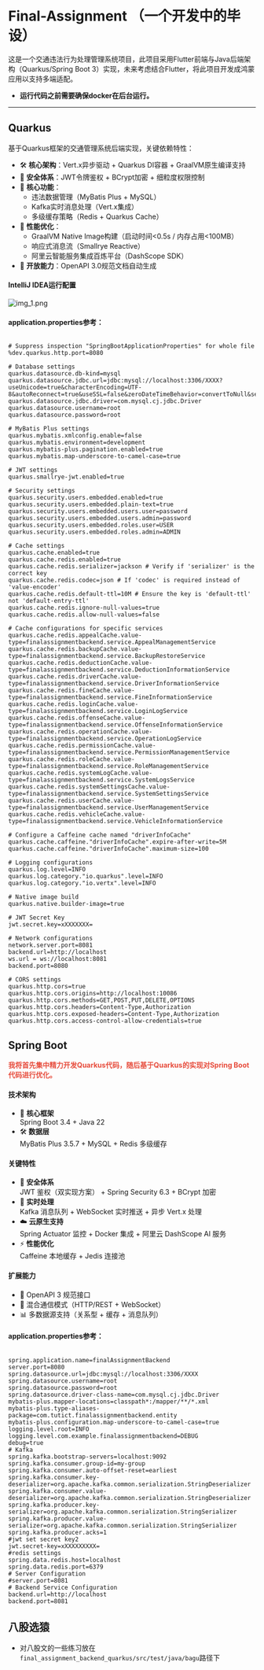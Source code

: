 # Final-Assignment （一个开发中的毕设）

这是一个交通违法行为处理管理系统项目，此项目采用Flutter前端与Java后端架构（Quarkus/Spring Boot
3）实现，未来考虑结合Flutter，将此项目开发成鸿蒙应用以支持多端适配。

- **运行代码之前需要确保docker在后台运行。**

*********************************************

## Quarkus

基于Quarkus框架的交通管理系统后端实现，关键依赖特性：

- 🛠 **核心架构**：Vert.x异步驱动 + Quarkus DI容器 + GraalVM原生编译支持
- 🔐 **安全体系**：JWT令牌鉴权 + BCrypt加密 + 细粒度权限控制
- 🚀 **核心功能**：
    - 违法数据管理（MyBatis Plus + MySQL）
    - Kafka实时消息处理（Vert.x集成）
    - 多级缓存策略（Redis + Quarkus Cache）
- 🔧 **性能优化**：
    - GraalVM Native Image构建（启动时间<0.5s / 内存占用<100MB）
    - 响应式消息流（Smallrye Reactive）
    - 阿里云智能服务集成百炼平台（DashScope SDK）
- 📘 **开放能力**：OpenAPI 3.0规范文档自动生成

#### IntelliJ IDEA运行配置

![img_1.png](./img_1.png)

#### application.properties参考：

``` properties

# Suppress inspection "SpringBootApplicationProperties" for whole file  
%dev.quarkus.http.port=8080  
  
# Database settings  
quarkus.datasource.db-kind=mysql  
quarkus.datasource.jdbc.url=jdbc:mysql://localhost:3306/XXXX?useUnicode=true&characterEncoding=UTF-8&autoReconnect=true&useSSL=false&zeroDateTimeBehavior=convertToNull&serverTimezone=Asia/Shanghai  
quarkus.datasource.jdbc.driver=com.mysql.cj.jdbc.Driver  
quarkus.datasource.username=root  
quarkus.datasource.password=root  
  
# MyBatis Plus settings  
quarkus.mybatis.xmlconfig.enable=false  
quarkus.mybatis.environment=development  
quarkus.mybatis-plus.pagination.enabled=true  
quarkus.mybatis.map-underscore-to-camel-case=true  
  
# JWT settings  
quarkus.smallrye-jwt.enabled=true  
  
# Security settings  
quarkus.security.users.embedded.enabled=true  
quarkus.security.users.embedded.plain-text=true  
quarkus.security.users.embedded.users.user=password  
quarkus.security.users.embedded.users.admin=password  
quarkus.security.users.embedded.roles.user=USER  
quarkus.security.users.embedded.roles.admin=ADMIN  
  
# Cache settings  
quarkus.cache.enabled=true  
quarkus.cache.redis.enabled=true  
quarkus.cache.redis.serializer=jackson # Verify if 'serializer' is the correct key  
quarkus.cache.redis.codec=json # If 'codec' is required instead of 'value-encoder'  
quarkus.cache.redis.default-ttl=10M # Ensure the key is 'default-ttl' not 'default-entry-ttl'  
quarkus.cache.redis.ignore-null-values=true  
quarkus.cache.redis.allow-null-values=false  
  
# Cache configurations for specific services  
quarkus.cache.redis.appealCache.value-type=finalassignmentbackend.service.AppealManagementService  
quarkus.cache.redis.backupCache.value-type=finalassignmentbackend.service.BackupRestoreService  
quarkus.cache.redis.deductionCache.value-type=finalassignmentbackend.service.DeductionInformationService  
quarkus.cache.redis.driverCache.value-type=finalassignmentbackend.service.DriverInformationService  
quarkus.cache.redis.fineCache.value-type=finalassignmentbackend.service.FineInformationService  
quarkus.cache.redis.loginCache.value-type=finalassignmentbackend.service.LoginLogService  
quarkus.cache.redis.offenseCache.value-type=finalassignmentbackend.service.OffenseInformationService  
quarkus.cache.redis.operationCache.value-type=finalassignmentbackend.service.OperationLogService  
quarkus.cache.redis.permissionCache.value-type=finalassignmentbackend.service.PermissionManagementService  
quarkus.cache.redis.roleCache.value-type=finalassignmentbackend.service.RoleManagementService  
quarkus.cache.redis.systemLogCache.value-type=finalassignmentbackend.service.SystemLogsService  
quarkus.cache.redis.systemSettingsCache.value-type=finalassignmentbackend.service.SystemSettingsService  
quarkus.cache.redis.userCache.value-type=finalassignmentbackend.service.UserManagementService  
quarkus.cache.redis.vehicleCache.value-type=finalassignmentbackend.service.VehicleInformationService  
  
# Configure a Caffeine cache named "driverInfoCache"  
quarkus.cache.caffeine."driverInfoCache".expire-after-write=5M  
quarkus.cache.caffeine."driverInfoCache".maximum-size=100  
  
# Logging configurations  
quarkus.log.level=INFO  
quarkus.log.category."io.quarkus".level=INFO  
quarkus.log.category."io.vertx".level=INFO  
  
# Native image build  
quarkus.native.builder-image=true  
  
# JWT Secret Key  
jwt.secret.key=xXXXXXXX=
  
# Network configurations  
network.server.port=8081  
backend.url=http://localhost  
ws.url = ws://localhost:8081  
backend.port=8080  
  
# CORS settings  
quarkus.http.cors=true  
quarkus.http.cors.origins=http://localhost:10086  
quarkus.http.cors.methods=GET,POST,PUT,DELETE,OPTIONS  
quarkus.http.cors.headers=Content-Type,Authorization  
quarkus.http.cors.exposed-headers=Content-Type,Authorization  
quarkus.http.cors.access-control-allow-credentials=true

```

## Spring Boot

**<span style="color:#e74c3c">我将首先集中精力开发Quarkus代码，随后基于Quarkus的实现对Spring Boot代码进行优化。</span>**

#### 技术架构

- 🚀 **核心框架**  
  Spring Boot 3.4 + Java 22
- 🛠 **数据层**  
  MyBatis Plus 3.5.7 + MySQL + Redis 多级缓存

#### 关键特性

- 🔐 **安全体系**  
  JWT 鉴权（双实现方案） + Spring Security 6.3 + BCrypt 加密
- 📡 **实时处理**  
  Kafka 消息队列 + WebSocket 实时推送 + 异步 Vert.x 处理
- ☁️ **云原生支持**  
  Spring Actuator 监控 + Docker 集成 + 阿里云 DashScope AI 服务
- ⚡ **性能优化**  
  Caffeine 本地缓存 + Jedis 连接池

#### 扩展能力

- 📘 OpenAPI 3 规范接口
- 🔌 混合通信模式（HTTP/REST + WebSocket）
- 📊 多数据源支持（关系型 + 缓存 + 消息队列）

#### application.properties参考：

``` properties

spring.application.name=finalAssignmentBackend  
server.port=8080  
spring.datasource.url=jdbc:mysql://localhost:3306/XXXX
spring.datasource.username=root  
spring.datasource.password=root  
spring.datasource.driver-class-name=com.mysql.cj.jdbc.Driver  
mybatis-plus.mapper-locations=classpath*:/mapper/**/*.xml  
mybatis-plus.type-aliases-package=com.tutict.finalassignmentbackend.entity  
mybatis-plus.configuration.map-underscore-to-camel-case=true  
logging.level.root=INFO  
logging.level.com.example.finalassignmentbackend=DEBUG  
debug=true  
# Kafka  
spring.kafka.bootstrap-servers=localhost:9092  
spring.kafka.consumer.group-id=my-group  
spring.kafka.consumer.auto-offset-reset=earliest  
spring.kafka.consumer.key-deserializer=org.apache.kafka.common.serialization.StringDeserializer  
spring.kafka.consumer.value-deserializer=org.apache.kafka.common.serialization.StringDeserializer  
spring.kafka.producer.key-serializer=org.apache.kafka.common.serialization.StringSerializer  
spring.kafka.producer.value-serializer=org.apache.kafka.common.serialization.StringSerializer  
spring.kafka.producer.acks=1  
#jwt set secret key2  
jwt.secret-key=xXXXXXXXXX=  
#redis settings  
spring.data.redis.host=localhost  
spring.data.redis.port=6379  
# Server Configuration  
#server.port=8081  
# Backend Service Configuration  
backend.url=http://localhost  
backend.port=8081

```

## 八股选猿

- 对八股文的一些练习放在`final_assignment_backend_quarkus/src/test/java/bagu`路径下